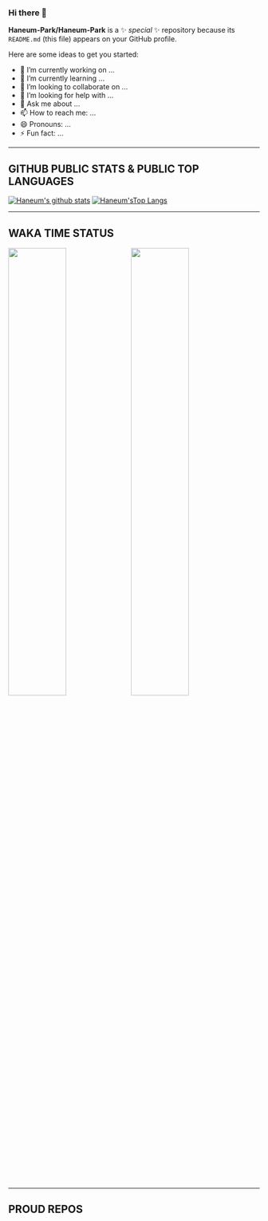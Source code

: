 ### Hi there 👋


**Haneum-Park/Haneum-Park** is a ✨ _special_ ✨ repository because its `README.md` (this file) appears on your GitHub profile.

Here are some ideas to get you started:

- 🔭 I’m currently working on ...
- 🌱 I’m currently learning ...
- 👯 I’m looking to collaborate on ...
- 🤔 I’m looking for help with ...
- 💬 Ask me about ...
- 📫 How to reach me: ...
- 😄 Pronouns: ...
- ⚡ Fun fact: ...

---
## GITHUB PUBLIC STATS & PUBLIC TOP LANGUAGES

[![Haneum's github stats](https://github-readme-stats.vercel.app/api?username=Haneum-Park&locale=kr&show_icons=true&theme=dracula&include_all_commits=true&custom_title=Haneum-Park의%20Public%20Repo%20통계)](https://github.com/shellcodesniper)
[![Haneum'sTop Langs](https://github-readme-stats.vercel.app/api/top-langs/?username=Haneum-Park&theme=dracula&hide=html,css&layout=compact&langs_count=7&custom_title=Public%20Repo%20Most%20Used%20Lang)](https://github.com/shellcodesniper)

---
## WAKA TIME STATUS

<p float="left">
<img src="https://wakatime.com/share/@haneum_park/164ef903-7162-4a38-bc06-07cc8c7b4bad.svg" width="48%">
<img src="https://wakatime.com/share/@haneum_park/e17da0a6-d61c-479a-898a-57672fb2d7c1.svg" width="48%">
</p>

---

## PROUD REPOS
<!-- [![DOCKER 배포&관리툴](https://github-readme-stats.vercel.app/api/pin/?username=shellcodesniper&repo=Docker_HealthChecker&theme=dracula&show_owner=true)](https://github.com/shellcodesniper)
[![python AWS S3 ROTATE LOGGER](https://github-readme-stats.vercel.app/api/pin/?username=shellcodesniper&repo=aws_logging_handlers&theme=dracula&show_owner=true)](https://github.com/shellcodesniper)
-->
